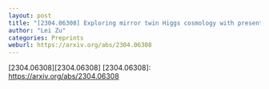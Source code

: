 ```yaml
---
layout: post
title: "[2304.06308] Exploring mirror twin Higgs cosmology with present and future weak lensing surveys"
author: "Lei Zu"
categories: Preprints
weburl: https://arxiv.org/abs/2304.06308
---
```


[2304.06308][2304.06308]
[2304.06308]: https://arxiv.org/abs/2304.06308
